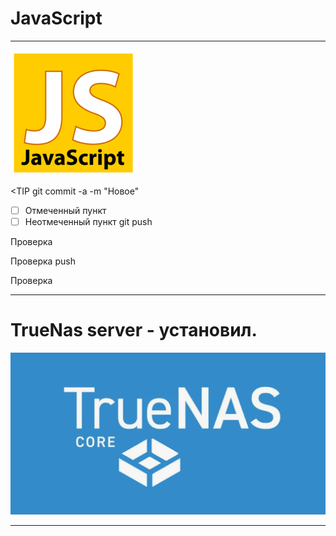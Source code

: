 JavaScript
= 

***

![Изображение](00-javascript/ico/javascriptico.png "Логотип Markdown")

<TIP git commit -a -m "Новое"
- [ ] Отмеченный пункт
- [ ] Неотмеченный пункт
git push

Проверка 

Проверка push

Проверка
***

TrueNas server - установил.
=
![trueNas.png](00-javascript/ico/trueNas.png)

***